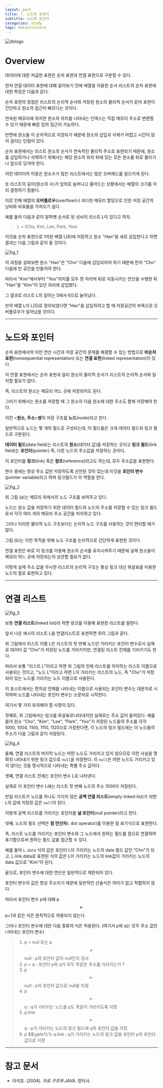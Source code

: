 ```yaml
---
layout: post
title: 7. 노드와 포인터
subtitle: 노드와 포인터
categories: study
tags: datastructure
---
```


![dslogo](/assets/img/logo/data-structure-logo.png)

# Overview

데이터에 대한 저급한 표현은 순차 표현과 연결 표현으로 구분할 수 있다.

먼저 연결 데이터 표현에 대해 알아보기 전에 배열을 이용한 순서 리스트의 순차 표현에 대한 특징은 다음과 같다.

순차 표현의 장점은 리스트의 논리적 순서와 저장된 원소의 물리적 순서가 같아 표현이 간단하고 원소의 접근이 빠르다는 것이다.

연속된 메모리에 위치한 원소의 위치를 나타내는 인덱스는 직접 메모리 주소로 변환할 수 있기 때문에 빠른 임의 접근이 가능하다.

반면에 원소들 이 순차적으로 저장되기 때문에 원소의 삽입과 삭제가 어렵고 시간이 많이 걸리는 단점이 있다.

순차 표현에서는 리스트 원소의 순서가 연속적인 물리적 주소로 표현되기 때문에, 원소를 삽입하거나 삭제하기 위해서는 해당 원소의 위치 뒤에 있는 모든 원소를 뒤로 물리거나 앞으로 당겨야 한다.

이런 데이터의 이동은 원소수가 많은 리스트에서는 많은 오버헤드를 일으키게 된다.

또 리스트의 길이(원소의 수)가 임의로 늘어나고 줄어드는 상황에서는 배열의 크기를 미리 결정하기 힘들다.

이로 인해 배열의 **오버플로우**(overflow)나 과다한 메모리 할당으로 인한 저장 공간의 낭비와 비효율을 가져오기 쉽다.

예를 들어 다음과 같이 알파벳 순서로 된 성씨의 리스트 L이 있다고 하자.

> L = (Cho, Kim, Lee, Park, Yoo)

이것을 순차 표현으로 1차원 배열 L&#91;6&#93;에 저장하고 원소 &quot;Han&quot;을 새로 삽입한다고 하면 결과는 다음 그림과 같이 될 것이다.

![fig_1](/assets/img/study/ds/190724_fig_1.png "fig_1")

이 과정을 살펴보면 원소 &quot;Han&quot;은 &quot;Cho&quot; 다음에 삽입되어야 하기 때문에 먼저 &quot;Cho&quot; 다음에 빈 공간을 만들어야 한다.

따라서 &quot;Kim&quot;에서부터 &quot;Yoo&quot;까지를 모두 한 자리씩 뒤로 이동시키는 연산을 수행한 뒤 &quot;Han&quot;을 &quot;Kim&quot;이 있던 자리에 삽입했다.

그 결과로 리스트 L의 길이는 5에서 6으로 늘어났다.

만약 배열 L이 L&#91;5&#93;로 정의되었다면 &quot;Han&quot;을 삽입하려고 할 때 저장공간의 부족으로 오버플로우가 일어났을 것이다.

***

# 노드와 포인터

순차 표현에서의 이런 연산 시간과 저장 공간의 문제를 해결할 수 있는 방법으로 **비순차 표현**(nonsequential representation) 또는 **연결 표현**(linked representation)이 있다.

이 연결 표현에서는 순차 표현과 달리 원소의 물리적 순서가 리스트의 논리적 순서와 일치할 필요가 없다.

즉, 리스트의 원소는 메모리 어느 곳에 저장되어도 된다.

그러기 위해서는 원소를 저장할 때 그 원소의 다음 원소에 대한 주소도 함께 저장해야 한다.

이런 &lt;**원소, 주소**&gt;**쌍**의 저장 구조를 **노드**(node)라고 한다.

일반적으로 노드는 몇 개의 필드로 구성되는데, 이 필드들은 크게 데이터 필드와 링크 필드로 구분된다.

**데이터 필드**(data field)는 리스트의 **원소**(데이터 값)를 저장하는 곳이고 **링크 필드**(link field)는 **포인터**(pointer) 즉, 다른 노드의 주소값을 저장하는 곳이다.

이 포인터를 **링크**(link) 혹은 **참조**(reference)라고도 하는데, 모두 주소값을 표현한다.

변수 중에는 항상 주소 값만 저장하도록 선언된 것이 있는데 이것을 **포인터 변수**(pointer variable)라고 하며 링크필드가 이 역할을 한다.

![fig_2](/assets/img/study/ds/190724_fig_2.png "fig_2")

위 그림 (a)는 메모리 위에서의 노드 구조를 보여주고 있다.

노드는 원소 값을 저장하기 위한 데이터 필드와 노드의 주소를 저장할 수 있는 링크 필드로서 각각 여러 개의 메모리 주소 공간을 차지하고 있다.

그러나 이러한 물리적 노드 구조보다는 논리적 노드 구조를 사용하는 것이 편리할 때가 많다.

그림 (b)는 이런 목적을 위해 노드 구조를 논리적으로 간단하게 표현한 것이다.

연결 표현은 바로 이 링크를 이용해 원소의 순서를 유지시켜주기 때문에 실제 원소들이 메모리 어느 곳에 저장되는지 상관할 필요가 없다.

이렇게 실제 주소 값을 무시한 리스트의 논리적 구조는 통상 링크 대신 화살표를 이용한 노드의 열로 표현하고 있다.


***

# 연결 리스트

![fig_3](/assets/img/study/ds/190724_fig_3.png "fig_3")

보통 **연결 리스트**(linked list)라 하면 링크를 이용해 표현한 리스트를 말한다.

앞서 나온 예시의 리스트 L을 연결리스트로 표현하면 위의 그림과 같다.

위 그림에서 리스트 이름 L은 리스트의 첫 번째 노드만 가리키는 포인터 변수로서 실제로 데이터 값 &quot;Cho&quot;가 저장된 노드를 가리키지만, 연결된 리스트 전체를 기리키기도 한다.

따라서 보통 &quot;리스트 L&quot;이라고 하면 위 그림의 전체 리스트를 의미하는 리스트 이름으로 사용되는 것이고, &quot;노드 L&quot;이라고 하면 L이 가리키는 리스트의 노드, 즉 &quot;Cho&quot;가 저장되어 있는 노드를 가리키는 노드 이름으로 사용된다.

이 포스트에서는 편의상 전체를 나타내는 이름으로 사용되는 포인터 변수는 대문자로 시작하며 노드를 나타내는 포인터 변수는 소문자로 시작한다.

여기서 몇 가지 유의해야 할 사항이 있다.

첫째로, 위 그림에서는 링크를 화살표로나타내지만 실제로는 주소 값이 들어있다. 예를 들어 원소 &quot;Cho&quot;, &quot;Kim&quot;, &quot;Lee&quot;, &quot;Park&quot;, &quot;Yoo&quot;가 저장된 노드들의 주소를 각각 1000, 1004, 1100, 1110, 1120으로 가정한다면, 각 노드의 링크 필드에는 이 노드들의 주소가 다음 그림과 같이 저장된다.

![fig_4](/assets/img/study/ds/190724_fig_4.png "fig_4")

둘째, 연결 리스트의 마지막 노드는 어떤 노드도 가리키고 있지 않으므로 이런 사실을 명확히 나타내기 위한 링크 값으로 `null`을 저장한다. 이 `null`은 어떤 노드도 가리키고 있지 않다는 것을 명시적으로 나타내는 특별 주소 값이다.

셋째, 연결 리스트 전체는 포인터 변수 L로 나타낸다.

실제로 이 포인터 변수 L에는 리스트 첫 번째 노드의 주소 1000이 저장된다.

만일 리스트가 노드를 하나도 가지지 않은 **공백 연결 리스트**(empty linked list)가 되면 L의 값에 저장된 값은 `null`이 된다.

이렇게 공백 리스트를 가리키는 포인터를 **널 포인터**(null pointer)라고 한다.

넷째, 노드의 필드 선택은 **점 연산자**(. dot operator)를 이용한 점 표기식으로 표현한다.

즉, 리스트 노드를 가리키는 포인터 변수와 그 노드에서 원하는 필드를 점으로 연결하여 표기함으로써 원하는 필드 값을 접근할 수 있다.

예를 들어 `L.data` 식의 값은 포인터 L이 가리키는 노드의 data 필드 값인 &quot;Cho&quot;가 되고, L.link.data로 표현된 식의 값은 L이 가리키는 노드의 link값이 가리키는 노드의 data 값으로 &quot;Kim&quot;이 된다.

끝으로, 포인터 변수에 대한 연산은 일반적으로 제한되어 있다.

포인터 변수의 값은 항상 주소이기 때문에 일반적인 산술식은 의미가 없고 적합하지 않다.

따라서 포인터 변수 p에 대해 p$$\gets$$p+1과 같은 식은 원칙적으로 허용되지 않는다.

그러나 포인터 변수에 대한 다음 종류의 식은 허용된다. (여기서 p와 q는 모두 주소 값만 나타내는 포인터 변수)

> 1. p = null 또는 p $$\ne$$ null : p의 포인터 값이 null인지 검사
> 2. p = q : 포인터 p와 q가 모두 똑같은 주소를 가리키는가 ?
> 3. p $$\gets$$ null : p의 포인터 값으로 null을 지정
> 4. p $$\gets$$ q : q가 가리키는 노드를 p도 똑같이 가리키도록 지정
> 5. p.link $$\gets$$ q : p가 가리키는 노드의 링크 필드에 q의 포인터 값을 지정
> 6. p $$\gets%% q.link : q가 가리키는 노드의 링크 값을 포인터 p의 포인터 값으로 지정

***

# 참고 문서
- 이석호. (2004). *자료 구조와 JAVA*. 정익사.
